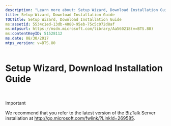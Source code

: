 ```yaml
---
description: "Learn more about: Setup Wizard, Download Installation Guide"
title: Setup Wizard, Download Installation Guide
TOCTitle: Setup Wizard, Download Installation Guide
ms:assetid: 5534c1ed-13db-4080-95eb-75c5c072d8af
ms:mtpsurl: https://msdn.microsoft.com/library/Aa560218(v=BTS.80)
ms:contentKeyID: 51528112
ms.date: 08/30/2017
mtps_version: v=BTS.80
---
```


# Setup Wizard, Download Installation Guide

 



> [!IMPORTANT]
> <P>We recommend that you refer to the latest version of the BizTalk Server installation at <A href="http://go.microsoft.com/fwlink/?linkid=269585">http://go.microsoft.com/fwlink/?LinkId=269585</A>.</P>


